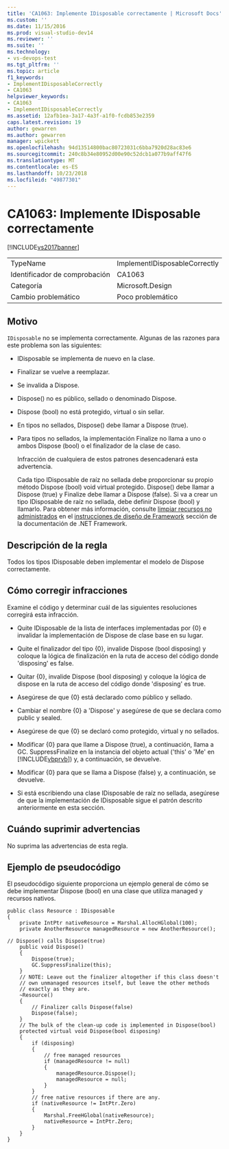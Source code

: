 ```yaml
---
title: 'CA1063: Implemente IDisposable correctamente | Microsoft Docs'
ms.custom: ''
ms.date: 11/15/2016
ms.prod: visual-studio-dev14
ms.reviewer: ''
ms.suite: ''
ms.technology:
- vs-devops-test
ms.tgt_pltfrm: ''
ms.topic: article
f1_keywords:
- ImplementIDisposableCorrectly
- CA1063
helpviewer_keywords:
- CA1063
- ImplementIDisposableCorrectly
ms.assetid: 12afb1ea-3a17-4a3f-a1f0-fcdb853e2359
caps.latest.revision: 19
author: gewarren
ms.author: gewarren
manager: wpickett
ms.openlocfilehash: 94d13514800bac80723031c6bba7920d28ac83e6
ms.sourcegitcommit: 240c8b34e80952d00e90c52dcb1a077b9aff47f6
ms.translationtype: MT
ms.contentlocale: es-ES
ms.lasthandoff: 10/23/2018
ms.locfileid: "49877301"
---
```

# <a name="ca1063-implement-idisposable-correctly"></a>CA1063: Implemente IDisposable correctamente
[!INCLUDE[vs2017banner](../includes/vs2017banner.md)]

|||
|-|-|
|TypeName|ImplementIDisposableCorrectly|
|Identificador de comprobación|CA1063|
|Categoría|Microsoft.Design|
|Cambio problemático|Poco problemático|

## <a name="cause"></a>Motivo
 `IDisposable` no se implementa correctamente. Algunas de las razones para este problema son las siguientes:

- IDisposable se implementa de nuevo en la clase.

- Finalizar se vuelve a reemplazar.

- Se invalida a Dispose.

- Dispose() no es público, sellado o denominado Dispose.

- Dispose (bool) no está protegido, virtual o sin sellar.

- En tipos no sellados, Dispose() debe llamar a Dispose (true).

- Para tipos no sellados, la implementación Finalize no llama a uno o ambos Dispose (bool) o el finalizador de la clase de caso.

  Infracción de cualquiera de estos patrones desencadenará esta advertencia.

  Cada tipo IDisposable de raíz no sellada debe proporcionar su propio método Dispose (bool) void virtual protegido. Dispose() debe llamar a Dispose (true) y Finalize debe llamar a Dispose (false). Si va a crear un tipo IDisposable de raíz no sellada, debe definir Dispose (bool) y llamarlo. Para obtener más información, consulte [limpiar recursos no administrados](http://msdn.microsoft.com/library/a17b0066-71c2-4ba4-9822-8e19332fc213) en el [instrucciones de diseño de Framework](http://msdn.microsoft.com/library/5fbcaf4f-ea2a-4d20-b0d6-e61dee202b4b) sección de la documentación de .NET Framework.

## <a name="rule-description"></a>Descripción de la regla
 Todos los tipos IDisposable deben implementar el modelo de Dispose correctamente.

## <a name="how-to-fix-violations"></a>Cómo corregir infracciones
 Examine el código y determinar cuál de las siguientes resoluciones corregirá esta infracción.

-   Quite IDisposable de la lista de interfaces implementadas por {0} e invalidar la implementación de Dispose de clase base en su lugar.

-   Quite el finalizador del tipo {0}, invalide Dispose (bool disposing) y coloque la lógica de finalización en la ruta de acceso del código donde 'disposing' es false.

-   Quitar {0}, invalide Dispose (bool disposing) y coloque la lógica de dispose en la ruta de acceso del código donde 'disposing' es true.

-   Asegúrese de que {0} está declarado como público y sellado.

-   Cambiar el nombre {0} a 'Dispose' y asegúrese de que se declara como public y sealed.

-   Asegúrese de que {0} se declaró como protegido, virtual y no sellados.

-   Modificar {0} para que llame a Dispose (true), a continuación, llama a GC. SuppressFinalize en la instancia del objeto actual ('this' o 'Me' en [!INCLUDE[vbprvb](../includes/vbprvb-md.md)]) y, a continuación, se devuelve.

-   Modificar {0} para que se llama a Dispose (false) y, a continuación, se devuelve.

-   Si está escribiendo una clase IDisposable de raíz no sellada, asegúrese de que la implementación de IDisposable sigue el patrón descrito anteriormente en esta sección.

## <a name="when-to-suppress-warnings"></a>Cuándo suprimir advertencias
 No suprima las advertencias de esta regla.

## <a name="pseudo-code-example"></a>Ejemplo de pseudocódigo
 El pseudocódigo siguiente proporciona un ejemplo general de cómo se debe implementar Dispose (bool) en una clase que utiliza managed y recursos nativos.

```
public class Resource : IDisposable
{
    private IntPtr nativeResource = Marshal.AllocHGlobal(100);
    private AnotherResource managedResource = new AnotherResource();

// Dispose() calls Dispose(true)
    public void Dispose()
    {
        Dispose(true);
        GC.SuppressFinalize(this);
    }
    // NOTE: Leave out the finalizer altogether if this class doesn't
    // own unmanaged resources itself, but leave the other methods
    // exactly as they are.
    ~Resource()
    {
        // Finalizer calls Dispose(false)
        Dispose(false);
    }
    // The bulk of the clean-up code is implemented in Dispose(bool)
    protected virtual void Dispose(bool disposing)
    {
        if (disposing)
        {
            // free managed resources
            if (managedResource != null)
            {
                managedResource.Dispose();
                managedResource = null;
            }
        }
        // free native resources if there are any.
        if (nativeResource != IntPtr.Zero)
        {
            Marshal.FreeHGlobal(nativeResource);
            nativeResource = IntPtr.Zero;
        }
    }
}
```



